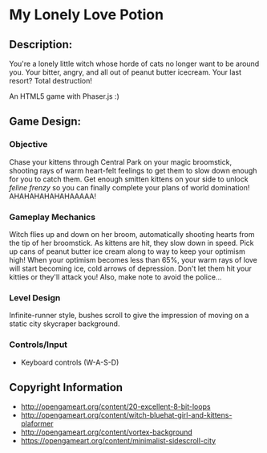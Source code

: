 # My Lonely Love Potion
## Description:
You're a lonely little witch whose horde of cats no longer want to be around you. Your bitter, angry, and all out of peanut butter icecream. Your last resort? Total destruction!

An HTML5 game with Phaser.js :) 

## Game Design:
### Objective
Chase your kittens through Central Park on your magic broomstick, shooting rays of warm heart-felt feelings to get them to slow down enough for you to catch them. Get enough smitten kittens on your side to unlock *feline frenzy* so you can finally complete your plans of world domination! AHAHAHAHAHAHAAAAA!

### Gameplay Mechanics
Witch flies up and down on her broom, automatically shooting hearts from the tip of her broomstick. As kittens are hit, they slow down in speed. Pick up cans of peanut butter ice cream along to way to keep your optimism high! When your optimism becomes less than 65%, your warm rays of love will start becoming ice, cold arrows of depression. Don't let them hit your kitties or they'll attack you! Also, make note to avoid the police...

### Level Design
Infinite-runner style, bushes scroll to give the impression of moving on a static city skycraper background. 

### Controls/Input
* Keyboard controls (W-A-S-D)

## Copyright Information
* http://opengameart.org/content/20-excellent-8-bit-loops
* http://opengameart.org/content/witch-bluehat-girl-and-kittens-plaformer
* http://opengameart.org/content/vortex-background
* https://opengameart.org/content/minimalist-sidescroll-city

